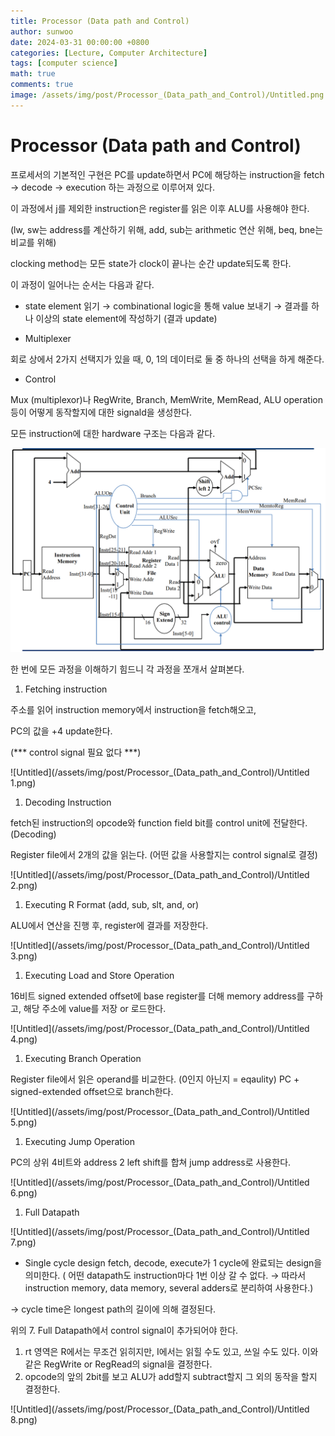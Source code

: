 ```yaml
---
title: Processor (Data path and Control)
author: sunwoo
date: 2024-03-31 00:00:00 +0800
categories: [Lecture, Computer Architecture]
tags: [computer science]
math: true
comments: true
image: /assets/img/post/Processor_(Data_path_and_Control)/Untitled.png
---
```


# Processor (Data path and Control)

프로세서의 기본적인 구현은 PC를 update하면서 PC에 해당하는 instruction을 
fetch → decode → execution 하는 과정으로 이루어져 있다.

이 과정에서 j를 제외한 instruction은 register를 읽은 이후 ALU를 사용해야 한다.

(lw, sw는 address를 계산하기 위해, add, sub는 arithmetic 연산 위해, beq, bne는 비교를 위해)

clocking method는 모든 state가 clock이 끝나는 순간 update되도록 한다.

이 과정이 일어나는 순서는 다음과 같다.

- state element 읽기 → combinational logic을 통해 value 보내기 → 
결과를 하나 이상의 state element에 작성하기 (결과 update)

- Multiplexer

회로 상에서 2가지 선택지가 있을 때, 0, 1의 데이터로 둘 중 하나의 선택을 하게 해준다.

- Control

Mux (multiplexor)나 RegWrite, Branch, MemWrite, MemRead, ALU operation 등이 
어떻게 동작할지에 대한 signald을 생성한다.

모든 instruction에 대한 hardware 구조는 다음과 같다.

![Untitled](/assets/img/post/Processor_(Data_path_and_Control)/Untitled.png)

한 번에 모든 과정을 이해하기 힘드니 각 과정을 쪼개서 살펴본다.

1. Fetching instruction

주소를 읽어 instruction memory에서 instruction을 fetch해오고, 

PC의 값을 +4 update한다.

(*** control signal 필요 없다 ***)

![Untitled](/assets/img/post/Processor_(Data_path_and_Control)/Untitled 1.png)

1. Decoding Instruction

fetch된 instruction의 opcode와 function field bit를 control unit에 전달한다. (Decoding)

Register file에서 2개의 값을 읽는다. 
(어떤 값을 사용할지는 control signal로 결정)

![Untitled](/assets/img/post/Processor_(Data_path_and_Control)/Untitled 2.png)

1. Executing R Format (add, sub, slt, and, or)

ALU에서 연산을 진행 후, register에 결과를 
저장한다.

![Untitled](/assets/img/post/Processor_(Data_path_and_Control)/Untitled 3.png)

1. Executing Load and Store Operation

16비트 signed extended offset에 base register를 더해 memory address를 구하고, 해당 주소에 value를 저장 or 로드한다.

![Untitled](/assets/img/post/Processor_(Data_path_and_Control)/Untitled 4.png)

1. Executing Branch Operation

Register file에서 읽은 operand를 비교한다.
(0인지 아닌지 = eqaulity)
PC + signed-extended offset으로 branch한다.

![Untitled](/assets/img/post/Processor_(Data_path_and_Control)/Untitled 5.png)

1. Executing Jump Operation

PC의 상위 4비트와 address 2 left shift를 합쳐 jump address로 사용한다.

![Untitled](/assets/img/post/Processor_(Data_path_and_Control)/Untitled 6.png)

1. Full Datapath

![Untitled](/assets/img/post/Processor_(Data_path_and_Control)/Untitled 7.png)

- Single cycle design
fetch, decode, execute가 1 cycle에 완료되는 design을 의미한다.
( 어떤 datapath도 instruction마다 1번 이상 갈 수 없다.
 → 따라서 instruction memory, data memory, several adders로 분리하여 사용한다.)

→ cycle time은 longest path의 길이에 의해 결정된다.

위의 7. Full Datapath에서 control signal이 추가되어야 한다.

1. rt 영역은 R에서는 무조건 읽히지만, I에서는 읽힐 수도 있고, 쓰일 수도 있다.
이와 같은 RegWrite or RegRead의 signal을 결정한다.
2. opcode의 앞의 2bit를 보고 ALU가 add할지 subtract할지 그 외의 동작을 할지 결정한다.

![Untitled](/assets/img/post/Processor_(Data_path_and_Control)/Untitled 8.png)